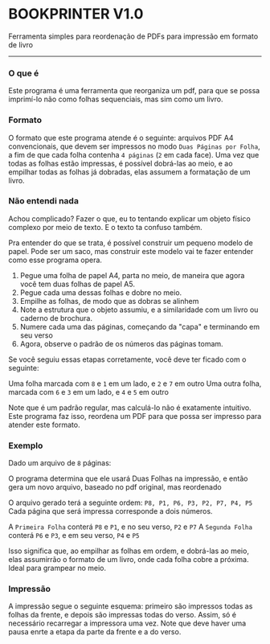 # BOOKPRINTER V1.0

Ferramenta simples para reordenação de PDFs para impressão em formato de livro

---

### O que é

Este programa é uma ferramenta que reorganiza um pdf, para que se possa imprimí-lo não como folhas sequenciais, mas sim como um livro.

### Formato

O formato que este programa atende é o seguinte: arquivos PDF A4 convencionais, que devem ser impressos no modo `Duas Páginas por Folha`, a fim de que cada folha contenha `4 páginas` (`2` em cada face). Uma vez que todas as folhas estão impressas, é possível dobrá-las ao meio, e ao empilhar todas as folhas já dobradas, elas assumem a formatação de um livro.

### Não entendi nada

Achou complicado? Fazer o que, eu to tentando explicar um objeto físico complexo por meio de texto. E o texto ta confuso também. 

Pra entender do que se trata, é possível construir um pequeno modelo de papel. Pode ser um saco, mas construir este modelo vai te fazer entender como esse programa opera.

1. Pegue uma folha de papel A4, parta no meio, de maneira que agora você tem duas folhas de papel A5.
2. Pegue cada uma dessas folhas e dobre no meio.
3. Empilhe as folhas, de modo que as dobras se alinhem
4. Note a estrutura que o objeto assumiu, e a similaridade com um livro ou caderno de brochura.
5. Numere cada uma das páginas, começando da "capa" e terminando em seu verso
6. Agora, observe o padrão de os números das páginas tomam.

Se você seguiu essas etapas corretamente, você deve ter ficado com o seguinte:

Uma folha marcada com `8` e `1` em um lado, e `2` e `7` em outro
Uma outra folha, marcada com `6` e `3` em um lado, e `4` e `5` em outro

Note que é um padrão regular, mas calculá-lo não é exatamente intuitivo. Este programa faz isso, reordena um PDF para que possa ser impresso para atender este formato.

### Exemplo
Dado um arquivo de `8` páginas:

O programa determina que ele usará Duas Folhas na impressão, e então gera um novo arquivo, baseado no pdf original, mas reordenado

O arquivo gerado terá a seguinte ordem:
`P8, P1, P6, P3, P2, P7, P4, P5`
Cada página que será impressa corresponde a dois números.

A `Primeira Folha` conterá  `P8` e `P1`, e no seu verso, `P2` e `P7`
A `Segunda Folha` conterá `P6` e `P3`, e em seu verso, `P4` e `P5`

Isso significa que, ao empilhar as folhas em ordem, e dobrá-las ao meio, elas assumirrão o formato de um livro, onde cada folha cobre a próxima. Ideal para grampear no meio.

### Impressão

A impressão segue o seguinte esquema: primeiro são impressos todas as folhas da frente, e depois são impressas todas do verso. Assim, só é necessário recarregar a impressora uma vez. Note que deve haver uma pausa enrte a etapa da parte da frente e a do verso.
